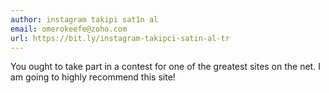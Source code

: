 ```yaml
---
author: instagram takipi sat1n al
email: omerokeefe@zoho.com
url: https://bit.ly/instagram-takipci-satin-al-tr
---
```


You ought to take part in a contest for one of the greatest sites on the net.
I am going to highly recommend this site!